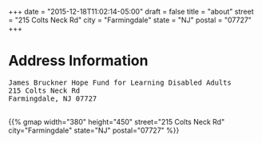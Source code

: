 +++
date = "2015-12-18T11:02:14-05:00"
draft = false
title = "about"
street = "215 Colts Neck Rd"
city = "Farmingdale"
state = "NJ"
postal = "07727"
+++

# Address Information

<pre class="address">
James Bruckner Hope Fund for Learning Disabled Adults
215 Colts Neck Rd
Farmingdale, NJ 07727
<!-- Tel: <a href="tel:+19178594065">917-859-4065</a> -->
</pre>

{{% gmap width="380" height="450" street="215 Colts Neck Rd" city="Farmingdale" state="NJ" postal="07727" %}}
